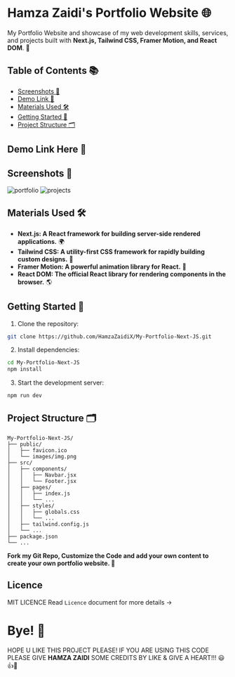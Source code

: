 # Hamza Zaidi's Portfolio Website 🌐

My Portfolio Website and showcase of my web development skills, services, and projects built with **Next.js, Tailwind CSS, Framer Motion, and React DOM**. 🌈

## Table of Contents 📚

- [Screenshots 📸](#screenshots)
- [Demo Link 🔗](#demo-link)
- [Materials Used 🛠️](#materials-used)
- [Getting Started 🏁](#getting-started)
- [Project Structure 🗂️](#project-structure)
  
## Demo Link Here 🔗

## Screenshots 📸
![portfolio](https://github.com/user-attachments/assets/a2160246-3305-454c-bcdd-de4b0926f03b)
![projects](https://github.com/user-attachments/assets/89f2bf53-39ed-472d-9d7c-344599d95b3f)


## Materials Used 🛠️

- **Next.js: A React framework for building server-side rendered applications.** 🌍
- **Tailwind CSS: A utility-first CSS framework for rapidly building custom designs.** 🎨
- **Framer Motion: A powerful animation library for React.** 🌠
- **React DOM: The official React library for rendering components in the browser.** 🌎

## Getting Started 🏁

1. Clone the repository:
```bash
git clone https://github.com/HamzaZaidiX/My-Portfolio-Next-JS.git
```

2. Install dependencies:
```bash
cd My-Portfolio-Next-JS
npm install
```

3. Start the development server:
```bash
npm run dev
```

## Project Structure 🗂️

```
My-Portfolio-Next-JS/
├── public/
│   ├── favicon.ico
│   └── images/img.png
├── src/
│   ├── components/
│   │   ├── Navbar.jsx
│   │   └── Footer.jsx
│   ├── pages/
│   │   ├── index.js
│   │   └── ...
│   ├── styles/
│   │   ├── globals.css
│   │   └── ...
│   ├── tailwind.config.js
│   └── ...
├── package.json
└── ...
```

**Fork my Git Repo, Customize the Code and add your own content to create your own portfolio website. 🌟**

## Licence
 
MIT LICENCE Read `Licence` document for more details ->

# Bye! 👋

HOPE U LIKE THIS PROJECT PLEASE! IF YOU ARE USING THIS CODE PLEASE GIVE **HAMZA ZAIDI** SOME CREDITS BY LIKE & GIVE A HEART!!! 😃👍💛
